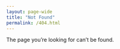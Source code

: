 ```yaml
---
layout: page-wide
title: "Not Found"
permalink: /404.html
---
```


The page you’re looking for can’t be found.

